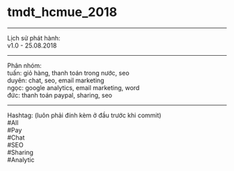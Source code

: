 # tmdt_hcmue_2018
  
---  
Lịch sử phát hành:  
v1.0 - 25.08.2018  
  
---  
Phân nhóm:  
tuấn: giỏ hàng, thanh toán trong nước, seo  
duyên: chat, seo, email marketing  
ngọc: google analytics, email marketing, word  
đức: thanh toán paypal, sharing, seo  
  
---  
Hashtag: (luôn phải đính kèm ở đầu trước khi commit)  
#All  
#Pay  
#Chat  
#SEO  
#Sharing  
#Analytic  
